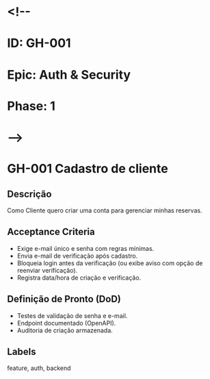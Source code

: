 # <!--
# ID: GH-001
# Epic: Auth & Security
# Phase: 1
# -->

# GH-001 Cadastro de cliente

## Descrição

Como Cliente quero criar uma conta para gerenciar minhas reservas.

## Acceptance Criteria

- Exige e-mail único e senha com regras mínimas.
- Envia e-mail de verificação após cadastro.
- Bloqueia login antes da verificação (ou exibe aviso com opção de reenviar verificação).
- Registra data/hora de criação e verificação.

## Definição de Pronto (DoD)

- Testes de validação de senha e e-mail.
- Endpoint documentado (OpenAPI).
- Auditoria de criação armazenada.

## Labels

feature, auth, backend
